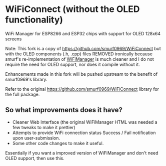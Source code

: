 # WiFiConnect (without the OLED functionality)
WiFi Manager for ESP8266 and ESP32 chips with support for OLED 128x64 screens

Note: This fork is a copy of https://github.com/smurf0969/WiFiConnect but with the OLED components (.h, .cpp) files REMOVED ironically because smurf's re-implementation of [WiFiManager](https://github.com/tzapu/WiFiManager) is much cleaner and I do not require the need for OLED support, nor does it compile without it.

Enhancements made in this fork will be pushed upstream to the benefit of smurf0969's library.

Refer to the original https://github.com/smurf0969/WiFiConnect library for the full package.

## So what improvements does it have?

* Cleaner Web Interface (the original WiFiManager HTML was needed a few tweaks to make it prettier)
* Attempts to provide WiFi connection status Success / Fail notification upon user-submission.
* Some other code changes to make it useful.

Essentially if you want a improved version of WiFiManager and don't need OLED support, then use this.
